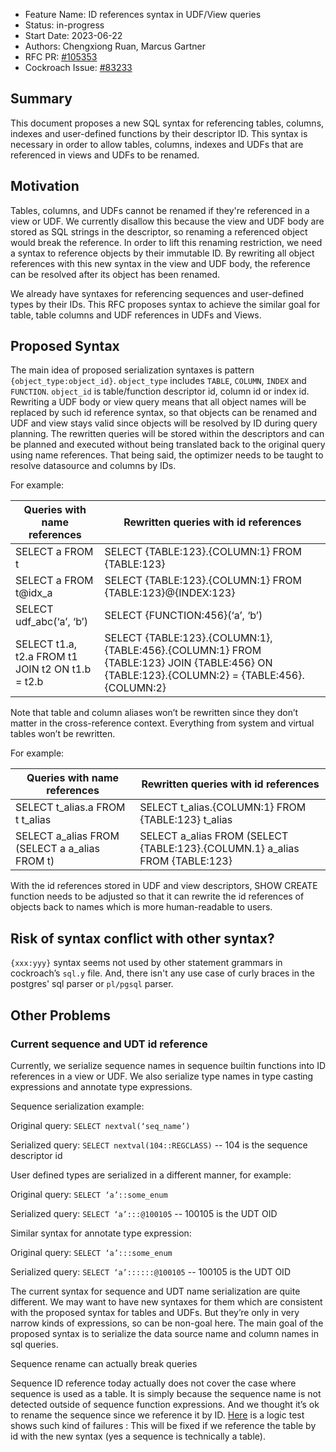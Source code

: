 - Feature Name: ID references syntax in UDF/View queries
- Status: in-progress
- Start Date: 2023-06-22
- Authors: Chengxiong Ruan, Marcus Gartner
- RFC PR: [#105353](https://github.com/cockroachdb/cockroach/pull/105353)
- Cockroach Issue: [#83233](https://github.com/cockroachdb/cockroach/issues/83233)

## Summary

This document proposes a new SQL syntax for referencing tables, columns, indexes
and user-defined functions by their descriptor ID. This syntax is necessary in
order to allow tables, columns, indexes and UDFs that are referenced in views and
UDFs to be renamed.

## Motivation

Tables, columns, and UDFs cannot be renamed if they're referenced in a view or
UDF. We currently disallow this because the view and UDF body are stored as SQL
strings in the descriptor, so renaming a referenced object would break the
reference. In order to lift this renaming restriction, we need a syntax to
reference objects by their immutable ID. By rewriting all object references with
this new syntax in the view and UDF body, the reference can be resolved after its
object has been renamed.

We already have syntaxes for referencing sequences and user-defined types by their
IDs. This RFC proposes syntax to achieve the similar goal for table, table columns
and UDF references in UDFs and Views.

## Proposed Syntax

The main idea of proposed serialization syntaxes is pattern `{object_type:object_id}`.
`object_type` includes `TABLE`, `COLUMN`, `INDEX` and `FUNCTION`. `object_id` is
table/function descriptor id, column id or index id. Rewriting a UDF body or view
query means that all object names will be replaced by such id reference syntax, so
that objects can be renamed and UDF and view stays valid since objects will be
resolved by ID during query planning. The rewritten queries will be stored within
the descriptors and can be planned and executed without being translated back to
the original query using name references. That being said, the optimizer needs to
be taught to resolve datasource and columns by IDs.

For example:

| **Queries with name references**                 | **Rewritten queries with id references**                                                                                                   |
|--------------------------------------------------|--------------------------------------------------------------------------------------------------------------------------------------------|
| SELECT a FROM t                                  | SELECT {TABLE:123}.{COLUMN:1} FROM {TABLE:123}                                                                                             |
| SELECT a FROM t@idx_a                            | SELECT {TABLE:123}.{COLUMN:1} FROM {TABLE:123}@{INDEX:123}                                                                                 |
| SELECT udf_abc(‘a’, ‘b’)                         | SELECT {FUNCTION:456}(‘a’, ‘b’)                                                                                                            |
| SELECT t1.a, t2.a FROM t1 JOIN t2 ON t1.b = t2.b | SELECT {TABLE:123}.{COLUMN:1}, {TABLE:456}.{COLUMN:1} FROM {TABLE:123} JOIN {TABLE:456} ON {TABLE:123}.{COLUMN:2} = {TABLE:456}.{COLUMN:2} |

Note that table and column aliases won’t be rewritten since they don’t matter in
the cross-reference context. Everything from system and virtual tables won’t be
rewritten.

For example:

| **Queries with name references**              | **Rewritten queries with id references**                                    |
|-----------------------------------------------|-----------------------------------------------------------------------------|
| SELECT t_alias.a FROM t t_alias               | SELECT t_alias.{COLUMN:1} FROM {TABLE:123} t_alias                          |
| SELECT a_alias FROM (SELECT a a_alias FROM t) | SELECT a_alias FROM (SELECT {TABLE:123}.{COLUMN.1} a_alias FROM {TABLE:123} |

With the id references stored in UDF and view descriptors, SHOW CREATE function
needs to be adjusted so that it can rewrite the id references of objects back to
names which is more human-readable to users.

## Risk of syntax conflict with other syntax?
`{xxx:yyy}` syntax seems not used by other statement grammars in cockroach’s
`sql.y` file. And, there isn't any use case of curly braces in the postgres' sql
parser or `pl/pgsql` parser.

## Other Problems

### Current sequence and UDT id reference

Currently, we serialize sequence names in sequence builtin functions into ID
references in a view or UDF. We also serialize type names in type casting
expressions and annotate type expressions.

Sequence serialization example:

Original query: `SELECT nextval(‘seq_name’)`

Serialized query: `SELECT nextval(104::REGCLASS)`  -- 104 is the sequence descriptor id

User defined types are serialized in a different manner, for example:

Original query: `SELECT ‘a’::some_enum`

Serialized query: `SELECT ‘a’:::@100105`  -- 100105 is the UDT OID

Similar syntax for annotate type expression:

Original query: `SELECT ‘a’:::some_enum`

Serialized query: `SELECT ‘a’::::::@100105` -- 100105 is the UDT OID

The current syntax for sequence and UDT name serialization are quite different.
We may want to have new syntaxes for them which are consistent with the proposed
syntax for tables and UDFs. But they’re only in very narrow kinds of
expressions, so can be non-goal here. The main goal of the proposed syntax is to
serialize the data source name and column names in sql queries.

Sequence rename can actually break queries

Sequence ID reference today actually does not cover the case where sequence is
used as a table. It is simply because the sequence name is not detected outside
of sequence function expressions. And we thought it’s ok to rename the sequence
since we reference it by ID.
[Here](https://github.com/cockroachdb/cockroach/blob/743486e5a13b9c9c037675462c61753a239ad872/pkg/sql/logictest/testdata/logic_test/udf#L1742)
is a logic test shows such kind of failures : This will be fixed if we reference
the table by id with the new syntax (yes a sequence is technically a table).
